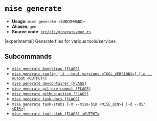 # `mise generate`

- **Usage**: `mise generate <SUBCOMMAND>`
- **Aliases**: `gen`
- **Source code**: [`src/cli/generate/mod.rs`](https://github.com/jdx/mise/blob/main/src/cli/generate/mod.rs)

[experimental] Generate files for various tools/services

## Subcommands

- [`mise generate bootstrap [FLAGS]`](/cli/generate/bootstrap.md)
- [`mise generate config [-t --tool-versions <TOOL_VERSIONS>] [-o --output <OUTPUT>]`](/cli/generate/config.md)
- [`mise generate devcontainer [FLAGS]`](/cli/generate/devcontainer.md)
- [`mise generate git-pre-commit [FLAGS]`](/cli/generate/git-pre-commit.md)
- [`mise generate github-action [FLAGS]`](/cli/generate/github-action.md)
- [`mise generate task-docs [FLAGS]`](/cli/generate/task-docs.md)
- [`mise generate task-stubs [-m --mise-bin <MISE_BIN>] [-d --dir <DIR>]`](/cli/generate/task-stubs.md)
- [`mise generate tool-stub [FLAGS] <OUTPUT>`](/cli/generate/tool-stub.md)
